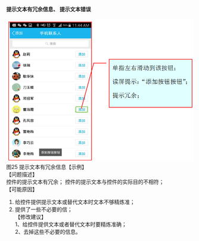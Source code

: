 #### 提示文本有冗余信息、 提示文本错误
![](/25.png)<br/>
图25 提示文本有冗余信息【示例】<br/>
【问题描述】<br/>
控件的提示文本有冗余； 控件的提示文本与控件的实际目的不相符；<br/>
【可能原因】<br/>
1.	给控件提供提示文本或替代文本时文本不够精炼准；<br/>
2.	提供了一些不必要的信；<br/>【修改建议】<br/>
1、给控件提供文本或者替代文本时要精炼准确；<br/>
2、去掉这些不必要的信息。<br/>
